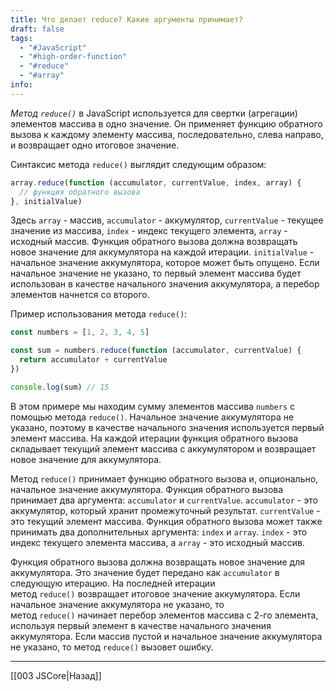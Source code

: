 ```yaml
---
title: Что делает reduce? Какие аргументы принимает?
draft: false
tags:
  - "#JavaScript"
  - "#high-order-function"
  - "#reduce"
  - "#array"
info:
---
```

*Метод `reduce()`* в JavaScript используется для свертки (агрегации) элементов массива в одно значение. Он применяет функцию обратного вызова к каждому элементу массива, последовательно, слева направо, и возвращает одно итоговое значение.

Синтаксис метода `reduce()` выглядит следующим образом:

```javascript
array.reduce(function (accumulator, currentValue, index, array) {
  // функция обратного вызова
}, initialValue)
```

Здесь `array` - массив, `accumulator` - аккумулятор, `currentValue` - текущее значение из массива, `index` - индекс текущего элемента, `array` - исходный массив. Функция обратного вызова должна возвращать новое значение для аккумулятора на каждой итерации. `initialValue` - начальное значение аккумулятора, которое может быть опущено. Если начальное значение не указано, то первый элемент массива будет использован в качестве начального значения аккумулятора, а перебор элементов начнется со второго.

Пример использования метода `reduce()`:

```javascript
const numbers = [1, 2, 3, 4, 5]

const sum = numbers.reduce(function (accumulator, currentValue) {
  return accumulator + currentValue
})

console.log(sum) // 15
```

В этом примере мы находим сумму элементов массива `numbers` с помощью метода `reduce()`. Начальное значение аккумулятора не указано, поэтому в качестве начального значения используется первый элемент массива. На каждой итерации функция обратного вызова складывает текущий элемент массива с аккумулятором и возвращает новое значение для аккумулятора.

Метод `reduce()` принимает функцию обратного вызова и, опционально, начальное значение аккумулятора. Функция обратного вызова принимает два аргумента: `accumulator` и `currentValue`. `accumulator` - это аккумулятор, который хранит промежуточный результат. `currentValue` - это текущий элемент массива. Функция обратного вызова может также принимать два дополнительных аргумента: `index` и `array`. `index` - это индекс текущего элемента массива, а `array` - это исходный массив.

Функция обратного вызова должна возвращать новое значение для аккумулятора. Это значение будет передано как `accumulator` в следующую итерацию. На последней итерации метод `reduce()` возвращает итоговое значение аккумулятора. Если начальное значение аккумулятора не указано, то метод `reduce()` начинает перебор элементов массива с 2-го элемента, используя первый элемент в качестве начального значения аккумулятора. Если массив пустой и начальное значение аккумулятора не указано, то метод `reduce()` вызовет ошибку.

---

[[003 JSCore|Назад]]